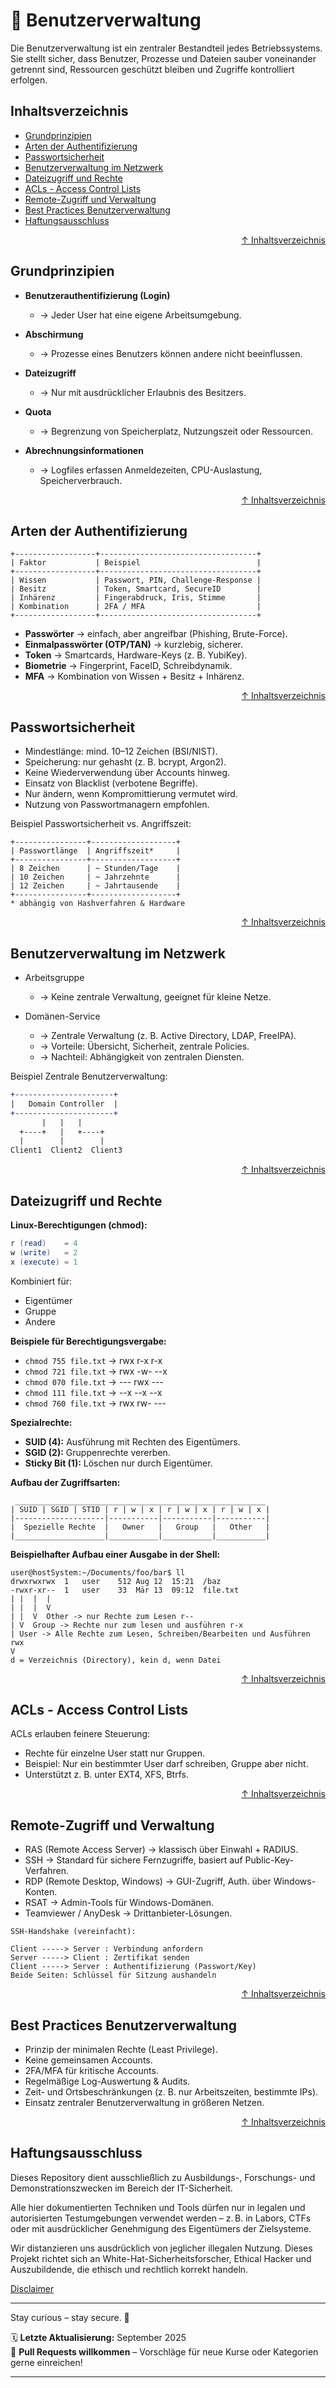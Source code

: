 # 📑 Benutzerverwaltung

Die Benutzerverwaltung ist ein zentraler Bestandteil jedes Betriebssystems.
Sie stellt sicher, dass Benutzer, Prozesse und Dateien sauber voneinander getrennt sind, Ressourcen geschützt bleiben und Zugriffe kontrolliert erfolgen.

## Inhaltsverzeichnis
- [Grundprinzipien](#grundprinzipien)
- [Arten der Authentifizierung](#arten-der-authentifizierung)
- [Passwortsicherheit](#passwortsicherheit)
- [Benutzerverwaltung im Netzwerk](#benutzerverwaltung-im-netzwerk)
- [Dateizugriff und Rechte](#dateizugriff-und-rechte)
- [ACLs - Access Control Lists](#acls---access-control-lists)
- [Remote-Zugriff und Verwaltung](#remote-zugriff-und-verwaltung)
- [Best Practices Benutzerverwaltung](#best-practices-benutzerverwaltung)
- [Haftungsausschluss](#haftungsausschluss)



<div align=right>

[↑ Inhaltsverzeichnis](#inhaltsverzeichnis)

</div>


## Grundprinzipien

- **Benutzerauthentifizierung (Login)**
    - → Jeder User hat eine eigene Arbeitsumgebung.

- **Abschirmung**
    - → Prozesse eines Benutzers können andere nicht beeinflussen.

- **Dateizugriff**
    - → Nur mit ausdrücklicher Erlaubnis des Besitzers.

- **Quota**
    - → Begrenzung von Speicherplatz, Nutzungszeit oder Ressourcen.

- **Abrechnungsinformationen**
    - → Logfiles erfassen Anmeldezeiten, CPU-Auslastung, Speicherverbrauch.



<div align=right>

[↑ Inhaltsverzeichnis](#inhaltsverzeichnis)

</div>

## Arten der Authentifizierung

```text
+------------------+-----------------------------------+
| Faktor           | Beispiel                          |
+------------------+-----------------------------------+
| Wissen           | Passwort, PIN, Challenge-Response |
| Besitz           | Token, Smartcard, SecureID        |
| Inhärenz         | Fingerabdruck, Iris, Stimme       |
| Kombination      | 2FA / MFA                         |
+------------------+-----------------------------------+
```

- **Passwörter** → einfach, aber angreifbar (Phishing, Brute-Force).
- **Einmalpasswörter (OTP/TAN)** → kurzlebig, sicherer.
- **Token** → Smartcards, Hardware-Keys (z. B. YubiKey).
- **Biometrie** → Fingerprint, FaceID, Schreibdynamik.
- **MFA** → Kombination von Wissen + Besitz + Inhärenz.


<div align=right>

[↑ Inhaltsverzeichnis](#inhaltsverzeichnis)

</div>

## Passwortsicherheit

- Mindestlänge: mind. 10–12 Zeichen (BSI/NIST).
- Speicherung: nur gehasht (z. B. bcrypt, Argon2).
- Keine Wiederverwendung über Accounts hinweg.
- Einsatz von Blacklist (verbotene Begriffe).
- Nur ändern, wenn Kompromittierung vermutet wird.
- Nutzung von Passwortmanagern empfohlen.

Beispiel Passwortsicherheit vs. Angriffszeit:

```text
+----------------+-------------------+
| Passwortlänge  | Angriffszeit*     |
+----------------+-------------------+
| 8 Zeichen      | ~ Stunden/Tage    |
| 10 Zeichen     | ~ Jahrzehnte      |
| 12 Zeichen     | ~ Jahrtausende    |
+----------------+-------------------+
* abhängig von Hashverfahren & Hardware
```

<div align=right>

[↑ Inhaltsverzeichnis](#inhaltsverzeichnis)

</div>

## Benutzerverwaltung im Netzwerk

- Arbeitsgruppe
    - → Keine zentrale Verwaltung, geeignet für kleine Netze.

- Domänen-Service
    - → Zentrale Verwaltung (z. B. Active Directory, LDAP, FreeIPA).
    - → Vorteile: Übersicht, Sicherheit, zentrale Policies.
    - → Nachteil: Abhängigkeit von zentralen Diensten.

Beispiel Zentrale Benutzerverwaltung:
```diff
+----------------------+
|   Domain Controller  |
+----------------------+
       |   |   |
  +----+   |   +----+
  |        |        |
Client1  Client2  Client3
```


<div align=right>

[↑ Inhaltsverzeichnis](#inhaltsverzeichnis)

</div>


## Dateizugriff und Rechte

**Linux-Berechtigungen (chmod):**
```lua
r (read)    = 4
w (write)   = 2
x (execute) = 1
```

Kombiniert für:

- Eigentümer
- Gruppe
- Andere

**Beispiele für Berechtigungsvergabe:**
- `chmod 755 file.txt` → rwx r-x r-x
- `chmod 721 file.txt` → rwx -w- --x
- `chmod 070 file.txt` → --- rwx ---
- `chmod 111 file.txt` → --x --x --x
- `chmod 760 file.txt` → rwx rw- ---

**Spezialrechte:**

- **SUID (4):** Ausführung mit Rechten des Eigentümers.
- **SGID (2):** Gruppenrechte vererben.
- **Sticky Bit (1):** Löschen nur durch Eigentümer.

**Aufbau der Zugriffsarten:**

```text
 ________________________________________________________
| SUID | SGID | STID | r | w | x | r | w | x | r | w | x |
|--------------------|-----------|-----------|-----------|
|  Spezielle Rechte  |   Owner   |   Group   |   Other   |
|____________________|___________|___________|___________|
```

**Beispielhafter Aufbau einer Ausgabe in der Shell:**
```text
user@hostSystem:~/Documents/foo/bar$ ll
drwxrwxrwx  1   user    512 Aug 12  15:21  /baz
-rwxr-xr--  1   user    33  Mär 13  09:12  file.txt 
| |  |  | 
| |  |  V
| |  V  Other -> nur Rechte zum Lesen r--
| V  Group -> Rechte nur zum lesen und ausführen r-x
| User -> Alle Rechte zum Lesen, Schreiben/Bearbeiten und Ausführen rwx
V
d = Verzeichnis (Directory), kein d, wenn Datei
```


<div align=right>

[↑ Inhaltsverzeichnis](#inhaltsverzeichnis)

</div>

## ACLs - Access Control Lists

ACLs erlauben feinere Steuerung:

- Rechte für einzelne User statt nur Gruppen.
- Beispiel: Nur ein bestimmter User darf schreiben, Gruppe aber nicht.
- Unterstützt z. B. unter EXT4, XFS, Btrfs.


<div align=right>

[↑ Inhaltsverzeichnis](#inhaltsverzeichnis)

</div>


## Remote-Zugriff und Verwaltung

- RAS (Remote Access Server) → klassisch über Einwahl + RADIUS.
- SSH → Standard für sichere Fernzugriffe, basiert auf Public-Key-Verfahren.
- RDP (Remote Desktop, Windows) → GUI-Zugriff, Auth. über Windows-Konten.
- RSAT → Admin-Tools für Windows-Domänen.
- Teamviewer / AnyDesk → Drittanbieter-Lösungen.



```text
SSH-Handshake (vereinfacht):

Client -----> Server : Verbindung anfordern
Server -----> Client : Zertifikat senden
Client -----> Server : Authentifizierung (Passwort/Key)
Beide Seiten: Schlüssel für Sitzung aushandeln
```


<div align=right>

[↑ Inhaltsverzeichnis](#inhaltsverzeichnis)

</div>


## Best Practices Benutzerverwaltung

- Prinzip der minimalen Rechte (Least Privilege).
- Keine gemeinsamen Accounts.
- 2FA/MFA für kritische Accounts.
- Regelmäßige Log-Auswertung & Audits.
- Zeit- und Ortsbeschränkungen (z. B. nur Arbeitszeiten, bestimmte IPs).
- Einsatz zentraler Benutzerverwaltung in größeren Netzen.


<div align=right>

[↑ Inhaltsverzeichnis](#inhaltsverzeichnis)

</div>


## Haftungsausschluss

Dieses Repository dient ausschließlich zu Ausbildungs-, Forschungs- und Demonstrationszwecken im Bereich der IT-Sicherheit.

Alle hier dokumentierten Techniken und Tools dürfen nur in legalen und autorisierten Testumgebungen verwendet werden – z. B. in Labors, CTFs oder mit ausdrücklicher Genehmigung des Eigentümers der Zielsysteme.

Wir distanzieren uns ausdrücklich von jeglicher illegalen Nutzung.
Dieses Projekt richtet sich an White-Hat-Sicherheitsforscher, Ethical Hacker und Auszubildende, die ethisch und rechtlich korrekt handeln.

[Disclaimer](/00-disclaimer/disclaimer.md)

--- 

Stay curious – stay secure. 🔐

🗓️ **Letzte Aktualisierung:** September 2025  
🤝 **Pull Requests willkommen** – Vorschläge für neue Kurse oder Kategorien gerne einreichen!

---